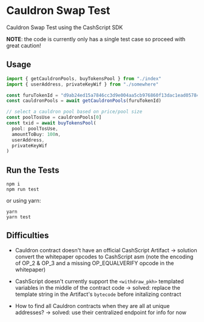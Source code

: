 # Cauldron Swap Test

Cauldron Swap Test using the CashScript SDK

**NOTE**: the code is currently only has a single test case so proceed with great caution!

## Usage

```ts
import { getCauldronPools, buyTokensPool } from "./index"
import { userAddress, privateKeyWif } from "./somewhere"

const furuTokenId = "d9ab24ed15a7846cc3d9e004aa5cb976860f13dac1ead05784ee4f4622af96ea"
const cauldronPools = await getCauldronPools(furuTokenId)

// select a cauldron pool based on price/pool size
const poolTosUse = cauldronPools[0]
const txid = await buyTokensPool(
  pool: poolTosUse,
  amountToBuy: 100n,
  userAddress,
  privateKeyWif
)
```

## Run the Tests

```
npm i
npm run test
```

or using yarn:

```
yarn
yarn test
```

## Difficulties

- Cauldron contract doesn't have an official CashScript Artifact
-> solution convert the whitepaper opcodes to CashScript asm (note the encoding of OP_2 & OP_3 and a missing OP_EQUALVERIFY opcode in the whitepaper)

- CashScript doesn't currently support the `<withdraw_pkh>` templated variables in the middle of the contract code
-> solved: replace the template string in the Artifact's `bytecode` before initalizing contract

- How to find all Cauldron contracts when they are all at unique addresses?
-> solved: use their centralized endpoint for info for now